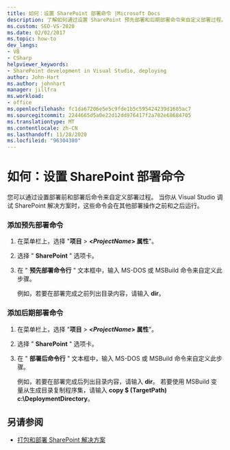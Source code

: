 ```yaml
---
title: 如何：设置 SharePoint 部署命令 |Microsoft Docs
description: 了解如何通过设置 SharePoint 预先部署和后期部署命令来自定义部署过程。
ms.custom: SEO-VS-2020
ms.date: 02/02/2017
ms.topic: how-to
dev_langs:
- VB
- CSharp
helpviewer_keywords:
- SharePoint development in Visual Studio, deploying
author: John-Hart
ms.author: johnhart
manager: jillfra
ms.workload:
- office
ms.openlocfilehash: fc1da67206e5e5c9fde1b5c595424239d1685ac7
ms.sourcegitcommit: 2244665d5a0e22d12dd976417f2a782e68684705
ms.translationtype: MT
ms.contentlocale: zh-CN
ms.lasthandoff: 11/28/2020
ms.locfileid: "96304380"
---
```

# <a name="how-to-set-sharepoint-deployment-commands"></a>如何：设置 SharePoint 部署命令
  您可以通过设置部署前和部署后命令来自定义部署过程。 当你从 Visual Studio 调试 SharePoint 解决方案时，这些命令会在其他部署操作之前和之后运行。

### <a name="to-add-a-pre-deployment-command"></a>添加预先部署命令

1. 在菜单栏上，选择 "**项目**  >  **\<*ProjectName*> 属性**"。

2. 选择 " **SharePoint** " 选项卡。

3. 在 " **预先部署命令行** " 文本框中，输入 MS-DOS 或 MSBuild 命令来自定义此步骤。

     例如，若要在部署完成之前列出目录内容，请输入 **dir**。

### <a name="to-add-a-post-deployment-command"></a>添加后期部署命令

1. 在菜单栏上，选择 "**项目**  >  **\<*ProjectName*> 属性**"。

2. 选择 " **SharePoint** " 选项卡。

3. 在 " **部署后命令行** " 文本框中，输入 MS-DOS 或 MSBuild 命令来自定义此步骤。

     例如，若要在部署完成后列出目录内容，请输入 **dir**。 若要使用 MSBuild 变量从生成目录复制程序集，请输入 **copy $ (TargetPath) c:\DeploymentDirectory**。

## <a name="see-also"></a>另请参阅
- [打包和部署 SharePoint 解决方案](../sharepoint/packaging-and-deploying-sharepoint-solutions.md)
